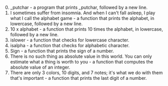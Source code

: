 0. _putchar - a program that prints _putchar, followed by a new line.
1. I sometimes suffer from insomnia. And when I can't fall asleep, I play what I call the alphabet game - a function that prints the alphabet, in lowercase, followed by a new line.
2. 10 x alphabet - a function that prints 10 times the alphabet, in lowercase, followed by a new line.
3. islower -  a function that checks for lowercase character.
4. isalpha - a function that checks for alphabetic character.
5. Sign - a function that prints the sign of a number.
6. There is no such thing as absolute value in this world. You can only estimate what a thing is worth to you - a function that computes the absolute value of an integer.
7. There are only 3 colors, 10 digits, and 7 notes; it's what we do with them that's important - a function that prints the last digit of a number.
